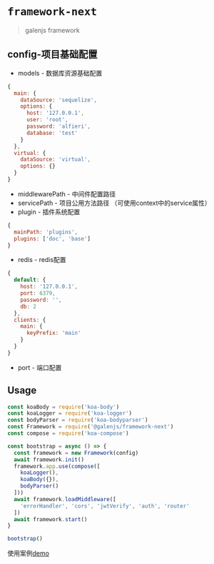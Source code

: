 # `framework-next`

> galenjs framework

## config-项目基础配置

* models - 数据库资源基础配置

```javascript
{
  main: {
    dataSource: 'sequelize',
    options: {
      host: '127.0.0.1',
      user: 'root',
      password: 'alfieri',
      database: 'test'
    }
  },
  virtual: {
    dataSource: 'virtual',
    options: {}
  }
}
```

* middlewarePath - 中间件配置路径
* servicePath - 项目公用方法路径 （可使用context中的service属性）
* plugin - 插件系统配置

```javascript
{
  mainPath: 'plugins',
  plugins: ['doc', 'base']
}
```

* redis - redis配置

```javascript
{
  default: {
    host: '127.0.0.1',
    port: 6379,
    password: '',
    db: 2
  },
  clients: {
    main: {
      keyPrefix: 'main'
    }
  }
}
```

* port - 端口配置

## Usage

```javascript
const koaBody = require('koa-body')
const koaLogger = require('koa-logger')
const bodyParser = require('koa-bodyparser')
const Framework = require('@galenjs/framework-next')
const compose = require('koa-compose')

const bootstrap = async () => {
  const framework = new Framework(config)
  await framework.init()
  framework.app.use(compose([
    koaLogger(),
    koaBody({}),
    bodyParser()
  ]))
  await framework.loadMiddleware([
    'errorHandler', 'cors', 'jwtVerify', 'auth', 'router'
  ])
  await framework.start()
}

bootstrap()
```

使用案例[demo](https://github.com/AlfieriChou/galen-demo-next/tree/develop)
